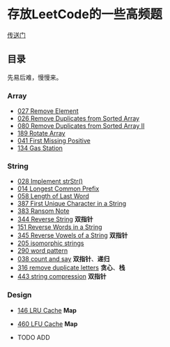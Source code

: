 # 存放LeetCode的一些高频题

[传送门](https://github.com/careteenL/data-structure_algorithm/issues)

## 目录

先易后难，慢慢来。

### Array
- [027 Remove Element](./027-remove-element.js)
- [026 Remove Duplicates from Sorted Array](./026-remove-duplicates-from-sorted-array.js)
- [080 Remove Duplicates from Sorted Array II](./080-remove-duplicates-from-sorted-array-ii.js)
- [189 Rotate Array](./189-rotate-array.js)
- [041 First Missing Positive](./041-first-missing-positive.js)
- [134 Gas Station](./134-gas-station.js)

### String

- [028 Implement strStr()](./028-implement-strstr.js)
- [014 Longest Common Prefix](./014-longest-common-prefix.js)
- [058 Length of Last Word](./058-length-of-last-word.js)
- [387 First Unique Character in a String](./387-first-unique-character-in-a-string.js)
- [383 Ransom Note](./383-ransom-note.js)
- [344 Reverse String](./344-reverse-string.js) **双指针**
- [151 Reverse Words in a String](./151-reverse-words-in-a-string.js)
- [345 Reverse Vowels of a String](./345-reverse-vowels-of-a-string.js) **双指针**
- [205 isomorphic strings](./205-isomorphic-strings.js)
- [290 word pattern](./290-word-pattern.js)
- [038 count and say](./038-count-and-say.js) **双指针**、**递归**
- [316 remove duplicate letters](./316-remove-duplicate-letters.js) **贪心**、**栈**
- [443 string compression](./443-string-compression.js) **双指针**

### Design

- [146 LRU Cache](./146-lru-cache.js) **Map**
- [460 LFU Cache](./460-lfu-cache.js) **Map**


- TODO ADD
